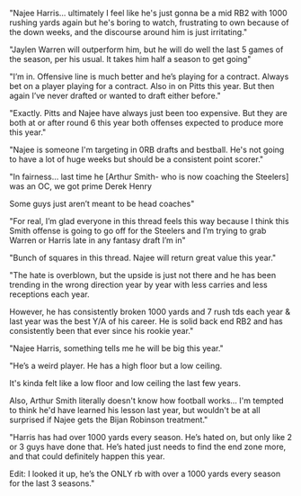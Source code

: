 "Najee Harris... ultimately I feel like he's just gonna be a mid RB2 with 1000 rushing yards again but he's boring to watch, frustrating to own because of the down weeks, and the discourse around him is just irritating."

"Jaylen Warren will outperform him, but he will do well the last 5 games of the season, per his usual. It takes him half a season to get going"

"I’m in. Offensive line is much better and he’s playing for a contract. Always bet on a player playing for a contract. Also in on Pitts this year. But then again I’ve never drafted or wanted to draft either before."

"Exactly. Pitts and Najee have always just been too expensive. But they are both at or after round 6 this year both offenses expected to produce more this year."

"Najee is someone I'm targeting in 0RB drafts and bestball. He's not going to have a lot of huge weeks but should be a consistent point scorer."

"In fairness… last time he [Arthur Smith- who is now coaching the Steelers] was an OC, we got prime Derek Henry

Some guys just aren’t meant to be head coaches"

"For real, I’m glad everyone in this thread feels this way because I think this Smith offense is going to go off for the Steelers and I’m trying to grab Warren or Harris late in any fantasy draft I’m in"

"Bunch of squares in this thread. Najee will return great value this year."

"The hate is overblown, but the upside is just not there and he has been trending in the wrong direction year by year with less carries and less receptions each year.

However, he has consistently broken 1000 yards and 7 rush tds each year & last year was the best Y/A of his career. He is solid back end RB2 and has consistently been that ever since his rookie year."

"Najee Harris, something tells me he will be big this year."

"He’s a weird player. He has a high floor but a low ceiling.

It's kinda felt like a low floor and low ceiling the last few years.

Also, Arthur Smith literally doesn't know how football works... I'm tempted to think he'd have learned his lesson last year, but wouldn't be at all surprised if Najee gets the Bijan Robinson treatment."

"Harris has had over 1000 yards every season. He’s hated on, but only like 2 or 3 guys have done that. He’s hated just needs to find the end zone more, and that could definitely happen this year.

Edit: I looked it up, he’s the ONLY rb with over a 1000 yards every season for the last 3 seasons."
